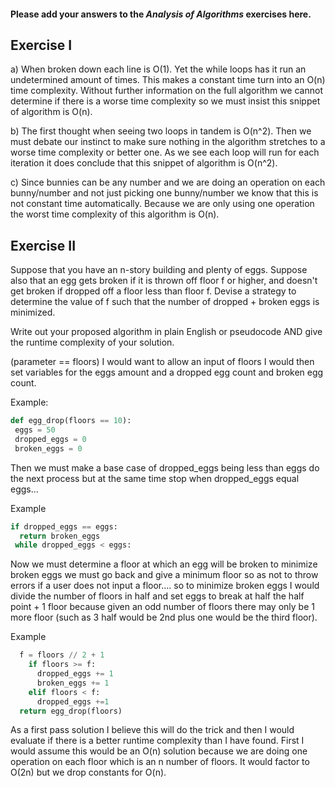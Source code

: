 #### Please add your answers to the ***Analysis of  Algorithms*** exercises here.

## Exercise I

a)
When broken down each line is O(1). Yet the while loops has it run an undetermined amount of times. This makes a constant time turn into an O(n) time complexity. Without further information on the full algorithm we cannot determine if there is a worse time complexity so we must insist this snippet of algorithm is O(n).

b)
The first thought when seeing two loops in tandem is O(n^2). Then we must debate our instinct to make sure nothing in the algorithm stretches to a worse time complexity or better one. As we see each loop will run for each iteration it does conclude that this snippet of algorithm is O(n^2).

c)
Since bunnies can be any number and we are doing an operation on each bunny/number and not just picking one bunny/number we know that this is not constant time automatically. Because we are only using one operation the worst time complexity of this algorithm is O(n).


## Exercise II
Suppose that you have an n-story building and plenty of eggs. Suppose also that an egg gets broken if it is thrown off floor f or higher, and doesn't get broken if dropped off a floor less than floor f. Devise a strategy to determine the value of f such that the number of dropped + broken eggs is minimized.

Write out your proposed algorithm in plain English or pseudocode AND give the runtime complexity of your solution.

(parameter == floors) I would want to allow an input of floors
I would then set variables for the eggs amount and a dropped egg count and broken egg count.

Example:
``` python
def egg_drop(floors == 10):
 eggs = 50
 dropped_eggs = 0
 broken_eggs = 0
 ```

Then we must make a base case of dropped_eggs being less than eggs do the next process but at the same time stop when dropped_eggs equal eggs...

Example
```python
if dropped_eggs == eggs:
  return broken_eggs
 while dropped_eggs < eggs:
```

Now we must determine a floor at which an egg will be broken to minimize broken eggs we must go back and give a minimum floor so as not to throw errors if a user does not input a floor.... so to minimize broken eggs I would divide the number of floors in half and set eggs to break at half the half point + 1 floor because given an odd number of floors there may only be 1 more floor (such as 3 half would be 2nd plus one would be the third floor).

Example
```python
  f = floors // 2 + 1
    if floors >= f:
      dropped_eggs += 1
      broken_eggs += 1
    elif floors < f:
      dropped_eggs +=1
  return egg_drop(floors)
```
As a first pass solution I believe this will do the trick and then I would evaluate if there is a better runtime complexity than I have found. First I would assume this would be an O(n) solution because we are doing one operation on each floor which is an n number of floors. It would factor to O(2n) but we drop constants for O(n).


